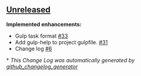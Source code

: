 

## [Unreleased](https://github.com/urosjarc/generator-generator2/tree/HEAD)

**Implemented enhancements:**

- Gulp task format [\#33](https://github.com/urosjarc/generator-generator2/issues/33)
- Add gulp-help to project gulpfile. [\#31](https://github.com/urosjarc/generator-generator2/issues/31)
- Change log [\#6](https://github.com/urosjarc/generator-generator2/issues/6)



\* *This Change Log was automatically generated by [github_changelog_generator](https://github.com/skywinder/Github-Changelog-Generator)*